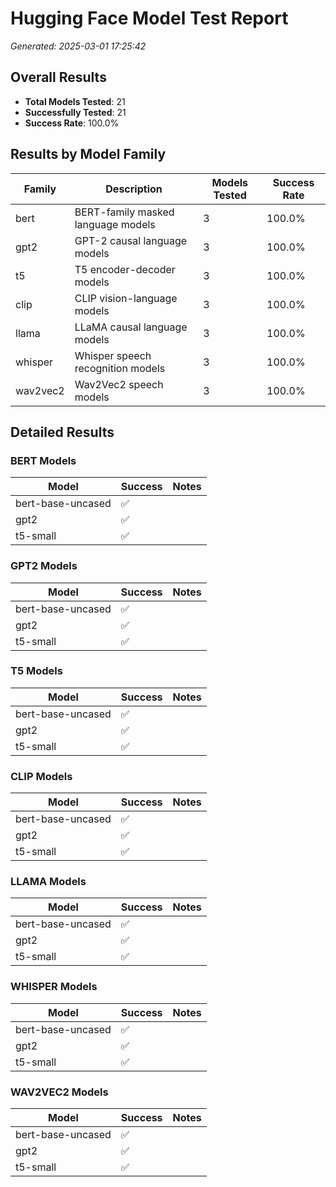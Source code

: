 # Hugging Face Model Test Report

*Generated: 2025-03-01 17:25:42*

## Overall Results

- **Total Models Tested**: 21
- **Successfully Tested**: 21
- **Success Rate**: 100.0%

## Results by Model Family

| Family | Description | Models Tested | Success Rate |
|--------|-------------|---------------|-------------|
| bert | BERT-family masked language models | 3 | 100.0% |
| gpt2 | GPT-2 causal language models | 3 | 100.0% |
| t5 | T5 encoder-decoder models | 3 | 100.0% |
| clip | CLIP vision-language models | 3 | 100.0% |
| llama | LLaMA causal language models | 3 | 100.0% |
| whisper | Whisper speech recognition models | 3 | 100.0% |
| wav2vec2 | Wav2Vec2 speech models | 3 | 100.0% |

## Detailed Results

### BERT Models

| Model | Success | Notes |
|-------|---------|-------|
| bert-base-uncased | ✅ |  |
| gpt2 | ✅ |  |
| t5-small | ✅ |  |

### GPT2 Models

| Model | Success | Notes |
|-------|---------|-------|
| bert-base-uncased | ✅ |  |
| gpt2 | ✅ |  |
| t5-small | ✅ |  |

### T5 Models

| Model | Success | Notes |
|-------|---------|-------|
| bert-base-uncased | ✅ |  |
| gpt2 | ✅ |  |
| t5-small | ✅ |  |

### CLIP Models

| Model | Success | Notes |
|-------|---------|-------|
| bert-base-uncased | ✅ |  |
| gpt2 | ✅ |  |
| t5-small | ✅ |  |

### LLAMA Models

| Model | Success | Notes |
|-------|---------|-------|
| bert-base-uncased | ✅ |  |
| gpt2 | ✅ |  |
| t5-small | ✅ |  |

### WHISPER Models

| Model | Success | Notes |
|-------|---------|-------|
| bert-base-uncased | ✅ |  |
| gpt2 | ✅ |  |
| t5-small | ✅ |  |

### WAV2VEC2 Models

| Model | Success | Notes |
|-------|---------|-------|
| bert-base-uncased | ✅ |  |
| gpt2 | ✅ |  |
| t5-small | ✅ |  |

